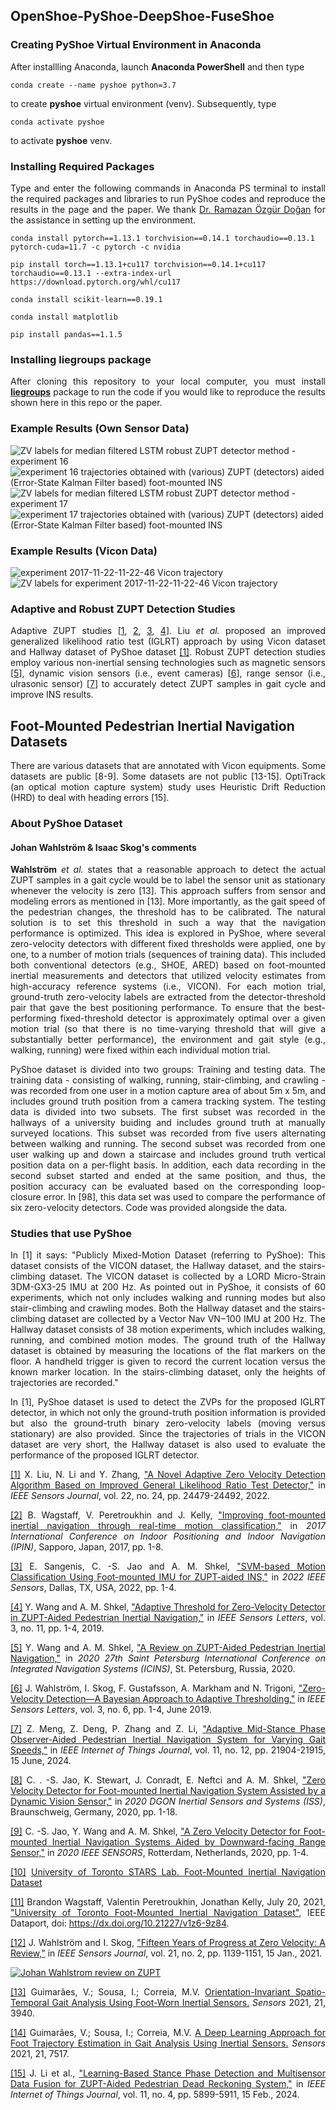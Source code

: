 <h2>OpenShoe-PyShoe-DeepShoe-FuseShoe</h2>
<h3>Creating PyShoe Virtual Environment in Anaconda</h3>
<p align="justify">After installling Anaconda, launch <b>Anaconda PowerShell</b> and then type</p>

```
conda create --name pyshoe python=3.7
```

<p align="justify">to create <b>pyshoe</b> virtual environment (venv). Subsequently, type</p>

```
conda activate pyshoe
```

<p align="justify">to activate <b>pyshoe</b> venv.</p>

<h3>Installing Required Packages</h3>
<p align="justify">Type and enter the following commands in Anaconda PS terminal to install the required packages and libraries to run PyShoe codes and reproduce the results in the page and the paper. We thank <a href="https://scholar.google.com.tr/citations?user=F2NkKNAAAAAJ&hl=tr">Dr. Ramazan Özgür Doğan</a> for the assistance in setting up the environment.</p>

```
conda install pytorch==1.13.1 torchvision==0.14.1 torchaudio==0.13.1 pytorch-cuda=11.7 -c pytorch -c nvidia
```

```
pip install torch==1.13.1+cu117 torchvision==0.14.1+cu117 torchaudio==0.13.1 --extra-index-url https://download.pytorch.org/whl/cu117
```

```
conda install scikit-learn==0.19.1
```

```
conda install matplotlib
```

```
pip install pandas==1.1.5
```

<h3>Installing liegroups package</h3>

<p align="justify">After cloning this repository to your local computer, you must install <b><a href="https://github.com/utiasSTARS/liegroups" target="_blank">liegroups</a></b> package to run the code if you would like to reproduce the results shown here in this repo or the paper.</p>

<h3>Example Results (Own Sensor Data)</h3>

<img src="results/figs/own/zv_lstm_median_filtered_SensorConnectData_16.png" alt="ZV labels for median filtered LSTM robust ZUPT detector method - experiment 16" width=%100 height=auto>

<img src="results/figs/own/SensorConnectData_16.png" alt="experiment 16 trajectories obtained with (various) ZUPT (detectors) aided (Error-State Kalman Filter based) foot-mounted INS" width=%100 height=auto>

<img src="results/figs/own/zv_lstm_median_filtered_SensorConnectData_17.png" alt="ZV labels for median filtered LSTM robust ZUPT detector method - experiment 17" width=%100 height=auto>

<img src="results/figs/own/SensorConnectData_17.png" alt="experiment 17 trajectories obtained with (various) ZUPT (detectors) aided (Error-State Kalman Filter based) foot-mounted INS" width=%100 height=auto>

<h3>Example Results (Vicon Data)</h3>

<img src="results/figs/vicon/vicon_data_trajectories_optimal_2017-11-22-11-22-46.png" alt="experiment 2017-11-22-11-22-46 Vicon trajectory" width=%100 height=auto>

<img src="results/figs/vicon/vicon_data_zv_optimal_2017-11-22-11-22-46.png" alt="ZV labels for experiment 2017-11-22-11-22-46 Vicon trajectory" width=%100 height=auto>

<h3>Adaptive and Robust ZUPT Detection Studies</h3>

<p align="justify">Adaptive ZUPT studies [<a href="#ref1" id="gobacktoref1">1</a>, <a href="#ref2" id="gobacktoref2">2</a>, <a href="#ref3" id="gobacktoref3">3</a>, <a href="#ref4" id="gobacktoref4">4</a>]. Liu <i>et al.</i> proposed an improved generalized likelihood ratio test (IGLRT) approach by using Vicon dataset and Hallway dataset of PyShoe dataset <a href="#ref1" id="gobacktoref1">[1]</a>. Robust ZUPT detection studies employ various non-inertial sensing technologies such as magnetic sensors [<a href="#ref5 id="gobacktoref5"">5</a>], dynamic vision sensors (i.e., event cameras) [<a href="#ref6" id="gobacktoref6">6</a>], range sensor (i.e., ulrasonic sensor) [<a href="#ref7" id="gobacktoref7">7</a>] to accurately detect ZUPT samples in gait cycle and improve INS results.</p>

<h2>Foot-Mounted Pedestrian Inertial Navigation Datasets</h2>
<p align="justify">There are various datasets that are annotated with Vicon equipments. Some datasets are public [8-9]. Some datasets are not public [13-15]. OptiTrack (an optical motion capture system) study uses Heuristic Drift Reduction (HRD) to deal with heading errors [15].</p>

<h3>About PyShoe Dataset</h3>
<h4>Johan Wahlström & Isaac Skog's comments</h4>
<p align="justify"><b>Wahlström</b> <i>et al.</i> states that a reasonable approach to detect the actual ZUPT samples in a gait cycle would be to label the sensor unit as stationary whenever the velocity is zero [13]. This approach suffers from sensor and modeling errors as mentioned in [13]. More importantly, as the gait speed of the pedestrian changes, the threshold has to be calibrated. The natural solution is to set this threshold in such a way that the navigation performance is optimized. This idea is explored in PyShoe, where several zero-velocity detectors with different fixed thresholds were applied, one by one, to a number of motion trials (sequences of training data). This included both conventional detectors (e.g., SHOE, ARED) based on foot-mounted inertial measurements and detectors that utilized velocity estimates from high-accuracy reference systems (i.e., VICON). For each motion trial, ground-truth zero-velocity labels are extracted from the detector-threshold pair that gave the best positioning performance. To ensure that the best-performing fixed-threshold detector is approximately optimal over a given motion trial (so that there is no time-varying threshold that will give a substantially better performance), the environment and gait style (e.g., walking, running) were fixed within each individual motion trial.</p>

<p align="justify">PyShoe dataset is divided into two groups: Training and testing data. The training data - consisting of walking, running, stair-climbing, and crawling - was recorded from one user in a motion capture area of about 5m x 5m, and includes ground truth position from a camera tracking system. The testing data is divided into two subsets. The first subset was recorded in the hallways of a university buiding and includes ground truth at manually surveyed locations. This subset was recorded from five users alternating between walking and running. The second subset was recorded from one user walking up and down a staircase and includes ground truth vertical position data on a per-flight basis. In addition, each data recording in the second subset started and ended at the same position, and thus, the position accuracy can be evaluated based on
the corresponding loop-closure error. In [98], this data set was used to compare the performance of six zero-velocity detectors. Code was provided alongside the data.</p>

<h3>Studies that use PyShoe</h3>
<p align="justify">In [1] it says: "Publicly Mixed-Motion Dataset (referring to PyShoe): This dataset consists of the VICON dataset, the Hallway dataset, and the stairs-climbing dataset. The VICON dataset is collected by a LORD Micro-Strain 3DM-GX3-25 IMU at 200 Hz. As pointed out in PyShoe, it consists of 60 experiments, which not only includes walking and running modes but also stair-climbing and crawling modes. Both the Hallway dataset and the stairs-climbing dataset are collected by a Vector Nav VN−100 IMU at 200 Hz. The Hallway dataset consists of 38 motion experiments, which includes walking, running, and combined motion modes. The ground truth of the Hallway dataset is obtained by measuring the locations of the flat markers on the floor. A handheld trigger is given to record the current location versus the known marker location. In the stairs-climbing dataset, only the heights of trajectories are recorded."</p>
<p align="justify">In [1], PyShoe dataset is used to detect the ZVPs for the proposed IGLRT detector, in which not only the ground-truth position information is provided but also the ground-truth binary zero-velocity labels (moving versus stationary) are also provided. Since the trajectories of trials in the VICON dataset are very short, the Hallway dataset is also used to evaluate the performance of the proposed IGLRT detector.</p>

<p align="justify" id="ref1"><a href="#gobacktoref1">[1]</a> X. Liu, N. Li and Y. Zhang, <a href="https://ieeexplore.ieee.org/document/9956821" target="_blank">"A Novel Adaptive Zero Velocity Detection Algorithm Based on Improved General Likelihood Ratio Test Detector,"</a> in <i>IEEE Sensors Journal</i>, vol. 22, no. 24, pp. 24479-24492, 2022.</p>
<p align="justify" id="ref2"><a href="#gobacktoref2">[2]</a> B. Wagstaff, V. Peretroukhin and J. Kelly, <a href="https://ieeexplore.ieee.org/document/8115947" target="_blank">"Improving foot-mounted inertial navigation through real-time motion classification,"</a> in <i>2017 International Conference on Indoor Positioning and Indoor Navigation (IPIN)</i>, Sapporo, Japan, 2017, pp. 1-8.</p>
<p align="justify" id="ref3"><a href="#gobacktoref3">[3]</a> E. Sangenis, C. -S. Jao and A. M. Shkel, <a href="https://ieeexplore.ieee.org/abstract/document/9967027" target="_blank">"SVM-based Motion Classification Using Foot-mounted IMU for ZUPT-aided INS,"</a> in <i>2022 IEEE Sensors</i>, Dallas, TX, USA, 2022, pp. 1-4.</p>
<p align="justify" id="ref4"><a href="#gobacktoref4">[4]</a> Y. Wang and A. M. Shkel, <a href="https://ieeexplore.ieee.org/document/8861375" target="_blank">"Adaptive Threshold for Zero-Velocity Detector in ZUPT-Aided Pedestrian Inertial Navigation,"</a> in <i>IEEE Sensors Letters</i>, vol. 3, no. 11, pp. 1-4, 2019.</p>
<p align="justify" id="ref5"><a href="#gobacktoref5">[5]</a> Y. Wang and A. M. Shkel, <a href="https://ieeexplore.ieee.org/document/9133730" target="_blank">"A Review on ZUPT-Aided Pedestrian Inertial Navigation,"</a> in <i>2020 27th Saint Petersburg International Conference on Integrated Navigation Systems (ICINS)</i>, St. Petersburg, Russia, 2020.</p>
<p align="justify" id="ref6"><a href="#gobacktoref6">[6]</a> J. Wahlström, I. Skog, F. Gustafsson, A. Markham and N. Trigoni, <a href="https://ieeexplore.ieee.org/abstract/document/8715398" target="_blank">"Zero-Velocity Detection—A Bayesian Approach to Adaptive Thresholding,"</a> in <i>IEEE Sensors Letters</i>, vol. 3, no. 6, pp. 1-4, June 2019.</p>
<p align="justify" id="ref7"><a href="#gobacktoref7">[7]</a> Z. Meng, Z. Deng, P. Zhang and Z. Li, <a href="https://ieeexplore.ieee.org/document/10472598" target="_blank">"Adaptive Mid-Stance Phase Observer-Aided Pedestrian Inertial Navigation System for Varying Gait Speeds,"</a> in <i>IEEE Internet of Things Journal</i>, vol. 11, no. 12, pp. 21904-21915, 15 June, 2024.</p>
<p align="justify" #id="ref8"><a href="#gobacktoref8">[8]</a> C. . -S. Jao, K. Stewart, J. Conradt, E. Neftci and A. M. Shkel, <a href="https://ieeexplore.ieee.org/document/9244906" target="_blank">"Zero Velocity Detector for Foot-mounted Inertial Navigation System Assisted by a Dynamic Vision Sensor,"</a> in <i>2020 DGON Inertial Sensors and Systems (ISS)</i>, Braunschweig, Germany, 2020, pp. 1-18.</p>
<p align="justify" #id="ref9"><a href="#gobacktoref9">[9]</a> C. -S. Jao, Y. Wang and A. M. Shkel, <a href="https://ieeexplore.ieee.org/document/9278755" target="_blank">"A Zero Velocity Detector for Foot-mounted Inertial Navigation Systems Aided by Downward-facing Range Sensor,"</a> in <i>2020 IEEE SENSORS</i>, Rotterdam, Netherlands, 2020, pp. 1-4.</p>
<p align="justify" #id="ref10"><a href="#gobacktoref10">[10]</a> <a href="https://starslab.ca/foot-mounted-inertial-navigation-dataset/">University of Toronto STARS Lab. Foot-Mounted Inertial Navigation Dataset</a></p>
<p align="justify" #id="ref11"><a href="#gobacktoref11">[11]</a> Brandon Wagstaff, Valentin Peretroukhin, Jonathan Kelly, July 20, 2021, <a href="https://ieee-dataport.org/open-access/university-toronto-foot-mounted-inertial-navigation-dataset" target="_blank">"University of Toronto Foot-Mounted Inertial Navigation Dataset"</a>, IEEE Dataport, doi: <a href="https://dx.doi.org/10.21227/v1z6-9z84">https://dx.doi.org/10.21227/v1z6-9z84</a>.</p>
<p align="justify" #id="ref12"><a href="#gobacktoref10">[12]</a> J. Wahlström and I. Skog, <a href="https://ieeexplore.ieee.org/document/9174869" target="_blank">"Fifteen Years of Progress at Zero Velocity: A Review,"</a> in <i>IEEE Sensors Journal</i>, vol. 21, no. 2, pp. 1139-1151, 15 Jan., 2021.</p>
<a href="https://scholar.google.com/citations?view_op=view_citation&hl=en&user=9rHhb5IAAAAJ&citation_for_view=9rHhb5IAAAAJ:iH-uZ7U-co4C" target="_blank"><img src="image/fifteen-years-of-progress-at-zero-velocity-a-review.png" alt="Johan Wahlstrom review on ZUPT" width=%50 height=auto></a>
<p align="justify"#id="ref13"><a href="#gobacktoref13">[13]</a> Guimarães, V.; Sousa, I.; Correia, M.V. <a href="https://www.mdpi.com/1424-8220/21/11/3940" target="_blank">Orientation-Invariant Spatio-Temporal Gait Analysis Using Foot-Worn Inertial Sensors.</a> <i>Sensors</i> 2021, 21, 3940.</p>
<p align="justify"#id="ref14"><a href="#gobacktoref14">[14]</a> Guimarães, V.; Sousa, I.; Correia, M.V. <a href="https://www.mdpi.com/1424-8220/21/22/7517" target="_blank">A Deep Learning Approach for Foot Trajectory Estimation in Gait Analysis Using Inertial Sensors.</a> <i>Sensors</i> 2021, 21, 7517.</p>
<p align="justify"#id="ref15"><a href="#gobacktoref15">[15]</a> J. Li et al., <a href="https://ieeexplore.ieee.org/abstract/document/10229495" taget="_blank">"Learning-Based Stance Phase Detection and Multisensor Data Fusion for ZUPT-Aided Pedestrian Dead Reckoning System,"</a> in <i>IEEE Internet of Things Journal</i>, vol. 11, no. 4, pp. 5899-5911, 15 Feb., 2024.</p>
</ul>